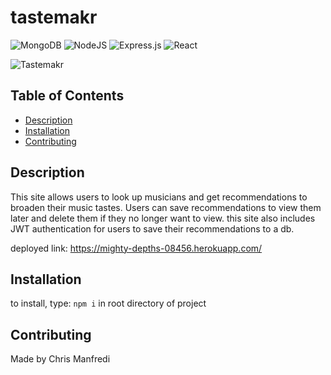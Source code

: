 # tastemakr
 ![MongoDB](https://img.shields.io/badge/MongoDB-%234ea94b.svg?style=for-the-badge&logo=mongodb&logoColor=white) ![NodeJS](https://img.shields.io/badge/node.js-6DA55F?style=for-the-badge&logo=node.js&logoColor=white) ![Express.js](https://img.shields.io/badge/express.js-%23404d59.svg?style=for-the-badge&logo=express&logoColor=%2361DAFB)	![React](https://img.shields.io/badge/React-20232A?style=for-the-badge&logo=react&logoColor=61DAFB)

![Tastemakr](https://i.imgur.com/91QwSRh.png)

## Table of Contents
- [Description](#description)
- [Installation](#installation)
- [Contributing](#contributing)

## Description
This site allows users to look up musicians and get recommendations to broaden their music tastes. Users can save recommendations to view them later and delete them if they no longer want to view. this site also includes JWT authentication for users to save their recommendations to a db.

deployed link: https://mighty-depths-08456.herokuapp.com/

   
## Installation
to install, type: `npm i` in root directory of project  


## Contributing

Made by Chris Manfredi